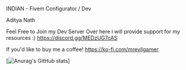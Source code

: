 INDIAN - Fivem Configurator / Dev

Aditya Nath

Feel Free to Join my Dev Server Over here i will provide support for my resources :)  https://discord.gg/MEDzUG7cAS

If you'd like to buy me a coffee! https://ko-fi.com/mrevilgamer

[![Anurag's GitHub stats](https://github-readme-stats.vercel.app/api?username=MrEvilGamer)]

